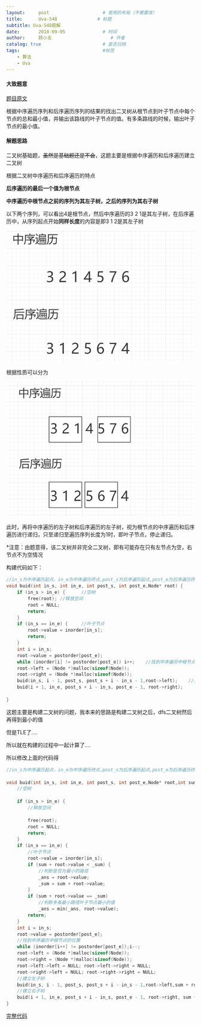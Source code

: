 ```yaml
---
layout:     post                    # 使用的布局（不需要改）
title:      Uva-548               # 标题 
subtitle: Uva-548题解
date:       2018-09-05              # 时间
author:     顾小五                      # 作者
catalog: true                       # 是否归档
tags:                               #标签
    - 算法
    - Uva
---
```


#### 大致题意

[题目原文](https://vjudge.net/problem/19105/origin)

根据中序遍历序列和后序遍历序列的结果的找出二叉树从根节点到叶子节点中每个节点的总和最小值，并输出该路线的叶子节点的值。有多条路线的时候，输出叶子节点的最小值。

#### 解题思路

二叉树基础题，~~虽然是基础题还是不会~~，这题主要是根据中序遍历和后序遍历建立二叉树

根据二叉树中序遍历和后序遍历的特点

**后序遍历的最后一个值为根节点**

**中序遍历中根节点之前的序列为其左子树，之后的序列为其右子树**

以下两个序列，可以看出4是根节点，然后中序遍历的3 2 1是其左子树，在后序遍历中，从序列起点开始**同样长度**的内容是即3 1 2是其左子树

![1536130825025](/img/1536130825025.png)

根据性质可以分为

![1536130945837](/img/1536130945837.png)

此时，再将中序遍历的左子树和后序遍历的左子树，视为根节点的中序遍历和后序遍历进行递归，只至递归至遍历序列长度为1时，即叶子节点，停止递归。

*注意：由题意得，该二叉树并非完全二叉树，即有可能存在只有左节点为空，右节点不为空情况

构建代码如下：

```c++
//in_s为中序遍历起点，in_e为中序遍历终点,post_s为后序遍历起点,post_e为后序遍历终点
void buid(int in_s, int in_e, int post_s, int post_e,Node* root) {
	if (in_s > in_e) {		//空树
        free(root);	//释放空间
        root = NULL;
        return;
	}
	if (in_s == in_e) {		//叶子节点
        root->value = inorder[in_s];
        return;
	}
	int i = in_s;
	root->value = postorder[post_e];
	while (inorder[i] != postorder[post_e]) i++;	//找到中序遍历中根节点的位置
	root->left = (Node *)malloc(sizeof(Node));
    root->right = (Node *)malloc(sizeof(Node));
    buid(in_s, i - 1, post_s, post_s + i - in_s - 1,root->left);	//建立左子树
    buid(i + 1, in_e, post_s + i - in_s, post_e - 1, root->right);		//建立右子树

}
```



这题主要是构建二叉树的问题，我本来的思路是构建二叉树之后，dfs二叉树然后再得到最小的值

但是TLE了....

所以就在构建的过程中一起计算了....

所以修改上面的代码得

```c++
//in_s为中序遍历起点，in_e为中序遍历终点,post_s为后序遍历起点,post_e为后序遍历终点,sum为当前根节点已经累加的值

void buid(int in_s, int in_e, int post_s, int post_e,Node* root,int sum) {
	//空树
    
	if (in_s > in_e) {		
		//释放空间
        
		free(root);
		root = NULL;
		return;
	}
	if (in_s == in_e) {		
		//叶子节点
        root->value = inorder[in_s];
		if (sum + root->value < _sum) {	
			//判断是否为最小的路径
			_ans = root->value;
			_sum = sum + root->value;
		}
		if (sum + root->value == _sum)	
			//判断多条最小路径叶子节点最小的值
			_ans = min(_ans, root->value);
		return;
	}
	int i = in_s;
	root->value = postorder[post_e];
	//找到中序遍历中根节点的位置
	while (inorder[i++] != postorder[post_e]);i--;	
	root->left = (Node *)malloc(sizeof(Node));
	root->right = (Node *)malloc(sizeof(Node));
	root->left->left = NULL; root->left->right = NULL;
	root->right->left = NULL; root->right->right = NULL;
	//建立左子树
	buid(in_s, i - 1, post_s, post_s + i - in_s - 1,root->left,sum + root->value);	
	//建立右子树
	buid(i + 1, in_e, post_s + i - in_s, post_e - 1, root->right, sum + root->value);		
}
```

[完整代码](https://github.com/liuyueweiyu/UvaOJ/blob/master/%E6%95%B0%E6%8D%AE%E7%BB%93%E6%9E%84%E5%9F%BA%E7%A1%80/%E4%BA%8C%E5%8F%89%E6%A0%91/548.cpp)